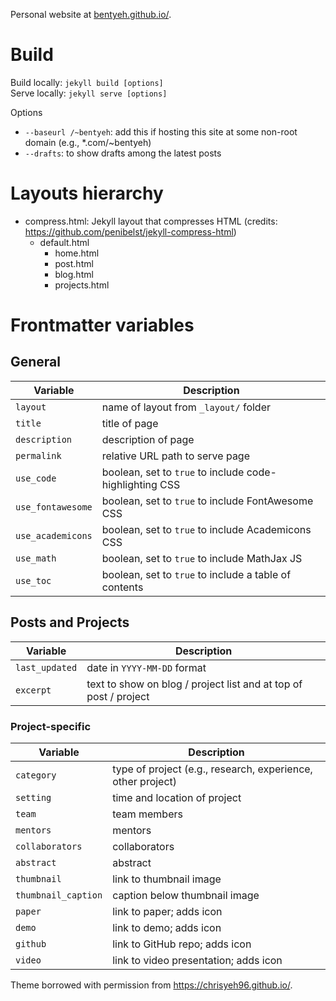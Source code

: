 Personal website at [bentyeh.github.io/](https://bentyeh.github.io/).

# Build

Build locally: `jekyll build [options]`  
Serve locally: `jekyll serve [options]`

Options
- `--baseurl /~bentyeh`: add this if hosting this site at some non-root domain (e.g., *.com/~bentyeh)
- `--drafts`: to show drafts among the latest posts

# Layouts hierarchy

- compress.html: Jekyll layout that compresses HTML (credits: https://github.com/penibelst/jekyll-compress-html)
  - default.html
    - home.html
    - post.html
    - blog.html
    - projects.html

# Frontmatter variables

## General

Variable            | Description
------------------- | -----------
`layout`            | name of layout from `_layout/` folder
`title`             | title of page
`description`       | description of page
`permalink`         | relative URL path to serve page
`use_code`          | boolean, set to `true` to include code-highlighting CSS
`use_fontawesome`   | boolean, set to `true` to include FontAwesome CSS
`use_academicons`   | boolean, set to `true` to include Academicons CSS
`use_math`          | boolean, set to `true` to include MathJax JS
`use_toc`           | boolean, set to `true` to include a table of contents

## Posts and Projects

Variable            | Description
------------------- | -----------
`last_updated`      | date in `YYYY-MM-DD` format
`excerpt`           | text to show on blog / project list and at top of post / project

### Project-specific

Variable            | Description
------------------- | -----------
`category`          | type of project (e.g., research, experience, other project)
`setting`           | time and location of project
`team`              | team members
`mentors`           | mentors
`collaborators`     | collaborators
`abstract`          | abstract
`thumbnail`         | link to thumbnail image
`thumbnail_caption` | caption below thumbnail image
`paper`             | link to paper; adds icon
`demo`              | link to demo; adds icon
`github`            | link to GitHub repo; adds icon
`video`             | link to video presentation; adds icon

Theme borrowed with permission from https://chrisyeh96.github.io/.
